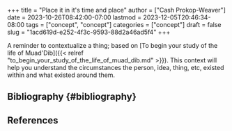 +++
title = "Place it in it's time and place"
author = ["Cash Prokop-Weaver"]
date = 2023-10-26T08:42:00-07:00
lastmod = 2023-12-05T20:46:34-08:00
tags = ["concept", "concept"]
categories = ["concept"]
draft = false
slug = "1acd619d-e252-4f3c-9593-88d2a46ad5f4"
+++

A reminder to contextualize a thing; based on [To begin your study of the life of Muad'Dib]({{< relref "to_begin_your_study_of_the_life_of_muad_dib.md" >}}). This context will help you understand the circumstances the person, idea, thing, etc, existed within and what existed around them.


## Bibliography {#bibliography}

## References

<style>.csl-entry{text-indent: -1.5em; margin-left: 1.5em;}</style><div class="csl-bib-body">
</div>
